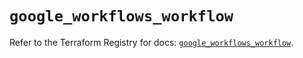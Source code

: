 # `google_workflows_workflow`

Refer to the Terraform Registry for docs: [`google_workflows_workflow`](https://registry.terraform.io/providers/hashicorp/google-beta/6.4.0/docs/resources/google_workflows_workflow).
